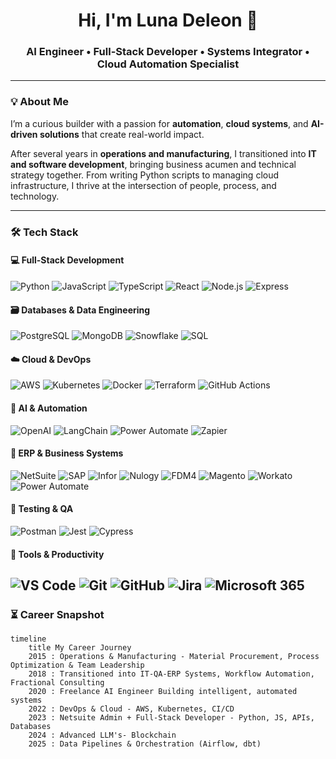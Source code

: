 <h1 align="center">Hi, I'm Luna Deleon 👋</h1>
<h3 align="center">AI Engineer • Full-Stack Developer • Systems Integrator • Cloud Automation Specialist</h3>

---

### 💡 About Me

I’m a curious builder with a passion for **automation**, **cloud systems**, and **AI-driven solutions** that create real-world impact.

After several years in **operations and manufacturing**, I transitioned into **IT and software development**, bringing business acumen and technical strategy together. From writing Python scripts to managing cloud infrastructure, I thrive at the intersection of people, process, and technology.

---

### 🛠️ Tech Stack

#### 💻 Full-Stack Development
![Python](https://img.shields.io/badge/Python-3776AB?style=flat&logo=python&logoColor=white)
![JavaScript](https://img.shields.io/badge/JavaScript-F7DF1E?style=flat&logo=javascript&logoColor=black)
![TypeScript](https://img.shields.io/badge/TypeScript-3178C6?style=flat&logo=typescript&logoColor=white)
![React](https://img.shields.io/badge/React-61DAFB?style=flat&logo=react&logoColor=black)
![Node.js](https://img.shields.io/badge/Node.js-339933?style=flat&logo=nodedotjs&logoColor=white)
![Express](https://img.shields.io/badge/Express-000000?style=flat&logo=express&logoColor=white)

#### 🗃️ Databases & Data Engineering
![PostgreSQL](https://img.shields.io/badge/PostgreSQL-336791?style=flat&logo=postgresql&logoColor=white)
![MongoDB](https://img.shields.io/badge/MongoDB-47A248?style=flat&logo=mongodb&logoColor=white)
![Snowflake](https://img.shields.io/badge/Snowflake-56B9EB?style=flat&logo=snowflake&logoColor=white)
![SQL](https://img.shields.io/badge/SQL-4479A1?style=flat&logo=postgresql&logoColor=white)

#### ☁️ Cloud & DevOps
![AWS](https://img.shields.io/badge/AWS-232F3E?style=flat&logo=amazonaws&logoColor=white)
![Kubernetes](https://img.shields.io/badge/Kubernetes-326CE5?style=flat&logo=kubernetes&logoColor=white)
![Docker](https://img.shields.io/badge/Docker-2496ED?style=flat&logo=docker&logoColor=white)
![Terraform](https://img.shields.io/badge/Terraform-7B42BC?style=flat&logo=terraform&logoColor=white)
![GitHub Actions](https://img.shields.io/badge/GitHub%20Actions-2088FF?style=flat&logo=githubactions&logoColor=white)

#### 🤖 AI & Automation
![OpenAI](https://img.shields.io/badge/OpenAI-412991?style=flat&logo=openai&logoColor=white)
![LangChain](https://img.shields.io/badge/LangChain-000000?style=flat)
![Power Automate](https://img.shields.io/badge/Power_Automate-0078D4?style=flat&logo=microsoftpowerautomate&logoColor=white)
![Zapier](https://img.shields.io/badge/Zapier-FF4A00?style=flat&logo=zapier&logoColor=white)

#### 🧩 ERP & Business Systems
![NetSuite](https://img.shields.io/badge/NetSuite-003366?style=flat&logo=oracle&logoColor=white)
![SAP](https://img.shields.io/badge/SAP-0FAAFF?style=flat&logo=sap&logoColor=white)
![Infor](https://img.shields.io/badge/Infor-EE3124?style=flat)
![Nulogy](https://img.shields.io/badge/Nulogy-35495E?style=flat)
![FDM4](https://img.shields.io/badge/FDM4-505050?style=flat)
![Magento](https://img.shields.io/badge/Magento-EE672F?style=flat&logo=magento&logoColor=white)
![Workato](https://img.shields.io/badge/Workato-00C2C2?style=flat)
![Power Automate](https://img.shields.io/badge/Power_Automate-0078D4?style=flat&logo=microsoftpowerautomate&logoColor=white)

#### 🧪 Testing & QA
![Postman](https://img.shields.io/badge/Postman-FF6C37?style=flat&logo=postman&logoColor=white)
![Jest](https://img.shields.io/badge/Jest-C21325?style=flat&logo=jest&logoColor=white)
![Cypress](https://img.shields.io/badge/Cypress-17202C?style=flat&logo=cypress&logoColor=white)

#### 🧰 Tools & Productivity
![VS Code](https://img.shields.io/badge/VS_Code-007ACC?style=flat&logo=visualstudiocode&logoColor=white)
![Git](https://img.shields.io/badge/Git-F05032?style=flat&logo=git&logoColor=white)
![GitHub](https://img.shields.io/badge/GitHub-181717?style=flat&logo=github&logoColor=white)
![Jira](https://img.shields.io/badge/Jira-0052CC?style=flat&logo=jira&logoColor=white)
![Microsoft 365](https://img.shields.io/badge/Microsoft_365-D83B01?style=flat&logo=microsoft&logoColor=white)
---


### ⏳ Career Snapshot

```mermaid
timeline
    title My Career Journey
    2015 : Operations & Manufacturing - Material Procurement, Process Optimization & Team Leadership
    2018 : Transitioned into IT-QA-ERP Systems, Workflow Automation, Fractional Consulting
    2020 : Freelance AI Engineer Building intelligent, automated systems
    2022 : DevOps & Cloud - AWS, Kubernetes, CI/CD
    2023 : Netsuite Admin + Full-Stack Developer - Python, JS, APIs, Databases
    2024 : Advanced LLM's- Blockchain
    2025 : Data Pipelines & Orchestration (Airflow, dbt)




